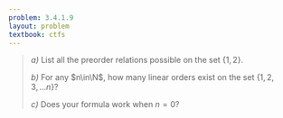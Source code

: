 ```yaml
---
problem: 3.4.1.9
layout: problem
textbook: ctfs
---
```


> _a)_ List all the preorder relations possible on the set $\{1,2\}$.
>
> _b)_ For any $n\in\N$, how many linear orders exist on the set
> $\{1,2,3,...n\}$?
>
> _c)_ Does your formula work when $n=0$?
